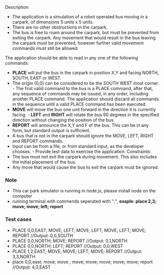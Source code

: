 Description

- The application is a simulation of a robot operated bus moving in a carpark, of  dimensions 5 units x 5 units. 
- There are no other obstructions in the carpark. 
- The bus is free to roam around the carpark, but must be prevented from exiting the  carpark. Any movement that would result in the bus leaving the carpark must be  prevented, however further valid movement commands must still be allowed. 

The application should be able to read in any one of the following commands: 

- **PLACE** will put the bus in the carpark in position X,Y and facing NORTH, SOUTH,  EAST or WEST. 
- The origin (0,0) can be considered to be the SOUTH WEST most corner. - The first valid command to the bus is a PLACE command, after that, any sequence of  commands may be issued, in any order, including another PLACE command. The  application should discard all commands in the sequence until a valid PLACE  command has been executed. 
- **MOVE** will move the bus one unit forward in the direction it is currently facing. - **LEFT** and **RIGHT** will rotate the bus 90 degrees in the specified direction without  changing the position of the bus. 
- **REPORT** will announce the X,Y and F of the bus. This can be in any form, but  standard output is sufficient. 
- A bus that is not in the carpark should ignore the MOVE, LEFT, RIGHT and REPORT  commands. 
- Input can be from a file, or from standard input, as the developer chooses. - Provide test data to exercise the application.
Constraints: 
- The bus must not exit the carpark during movement. This also includes the initial  placement of the bus. 
- Any move that would cause the bus to exit the carpark must be ignored. 

### Note
- This car park simulator is running in node.js, please install node on the computer
- running terminal with commends seperated with ";", **exaple: place 2,3; move; move; left; report**

### Test cases
- PLACE 0,0,EAST; MOVE; LEFT; MOVE; LEFT; MOVE; LEFT; MOVE; REPORT  //Output: 0,0,SOUTH
- PLACE 0,0,NORTH; MOVE; REPORT   //Output: 0,1,NORTH
- PLACE 0,0,NORTH; LEFT; REPORT  //Output: 0,0,WEST
- PLACE 1,2,EAST; MOVE; MOVE; LEFT; MOVE; REPORT   //Output: 3,3,NORTH
- place 0,0,east; move; move ; move; move; move; move; move; report  //Output: 4,0,EAST



